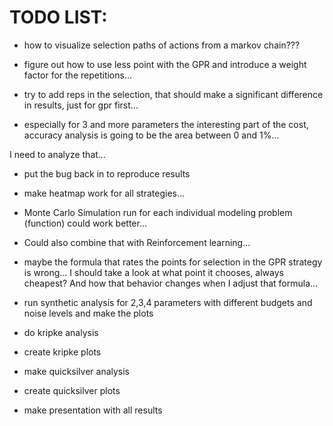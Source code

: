 # TODO LIST:

* how to visualize selection paths of actions from a markov chain???

* figure out how to use less point with the GPR and introduce a weight factor for the repetitions...

* try to add reps in the selection, that should make a significant difference in results, just for gpr first...

* especially for 3 and more parameters the interesting part of the cost, accuracy analysis is going to be the area between 0 and 1%...

I need to analyze that...

* put the bug back in to reproduce results


* make heatmap work for all strategies...

* Monte Carlo Simulation run for each individual modeling problem (function) could work better...
* Could also combine that with Reinforcement learning...

* maybe the formula that rates the points for selection in the GPR strategy is wrong... I should take a look at what point it chooses, always cheapest? And how that behavior changes when I adjust that formula...


* run synthetic analysis for 2,3,4 parameters with different budgets and noise levels and make the plots

* do kripke analysis
* create kripke plots
* make quicksilver analysis
* create quicksilver plots

* make presentation with all results
